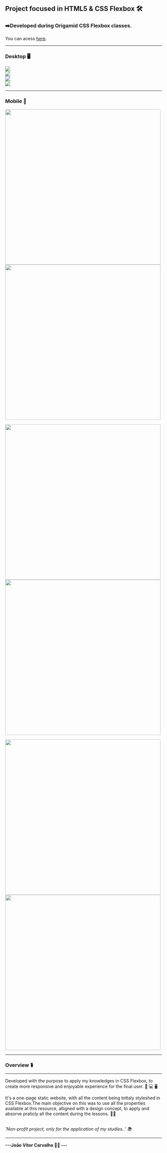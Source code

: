 <h2>Project focused in HTML5 & CSS Flexbox 🛠️ </h2>

<h3>➡️Developed during Origamid CSS Flexbox classes.</h3>
<p>You can acess <a href="https://joaodosantoscdev.github.io/flexblog/flexblog" target="_blank" alt="flexblog">here</a>.</p>
<hr>
<h3>Desktop 🖥️</h3>
<img src="img/header.jpg"></img>
<br>
<img src="img/products.jpg"></img>
<br>
<img src="img/product-box-layout.jpg"></img>
<br>
<img src="img/qualities.jpg"></img>
<hr>
<h3>Mobile 📱</h3>
<div>
  <img height="500px" src="img/header-mobile.jpg"></img> <img height="500px" src="img/header-img-mobile.jpg"></img>

  <img height="500px" src="img/boxes-mobile.jpg"></img> <img height="500px" src="img/products-mobile.jpg"></img>

  <img height="500px" src="img/qualities-mobile.jpg"> </img> <img height="500px" src="img/footer-mobile.jpg"></img>
</div>
<hr>
<h3>Overview ⮯</h3>
<hr>
<p>Developed with the purpose to apply my knowledges in CSS Flexbox, to create more responsive and enjoyable experience for the final user.   📱 💻 🖥️</p>
<p>It's a one-page static website, with all the content being tottaly styleshed in CSS Flexbox.The main objective on this was to use all the properties available at this resource, alligned with a design concept, to apply and absorve praticly all the content during the lessons. 🧑‍💻</p>
<br>
<em>'Non-profit project, only for the application of my studies..' 📚</em>
<hr>
<strong>---João Vítor Carvalho 👨‍💻 ---</strong>
